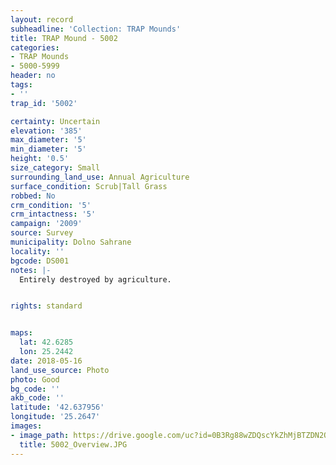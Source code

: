 ```yaml
---
layout: record
subheadline: 'Collection: TRAP Mounds'
title: TRAP Mound - 5002
categories:
- TRAP Mounds
- 5000-5999
header: no
tags:
- ''
trap_id: '5002'

certainty: Uncertain
elevation: '385'
max_diameter: '5'
min_diameter: '5'
height: '0.5'
size_category: Small
surrounding_land_use: Annual Agriculture
surface_condition: Scrub|Tall Grass
robbed: No
crm_condition: '5'
crm_intactness: '5'
campaign: '2009'
source: Survey
municipality: Dolno Sahrane
locality: ''
bgcode: DS001
notes: |-
  Entirely destroyed by agriculture.


rights: standard


maps:
  lat: 42.6285
  lon: 25.2442
date: 2018-05-16
land_use_source: Photo
photo: Good
bg_code: ''
akb_code: ''
latitude: '42.637956'
longitude: '25.2647'
images:
- image_path: https://drive.google.com/uc?id=0B3Rg88wZDQscYkZhMjBTZDN2OTA
  title: 5002_Overview.JPG
---
```

